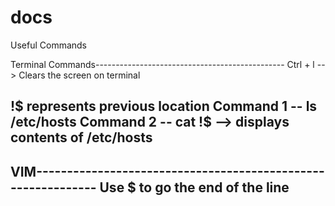 # docs
Useful Commands

Terminal Commands-----------------------------------------------
Ctrl + l --> Clears the screen on terminal

!$ represents previous location
Command 1 -- ls /etc/hosts
Command 2 -- cat !$ --> displays contents of /etc/hosts
----------------------------------------------------------------



VIM-------------------------------------------------------------
Use $ to go the end of the line
----------------------------------------------------------------

